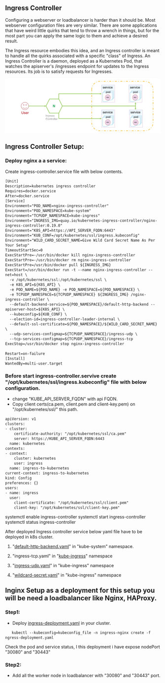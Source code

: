 
## Ingress Controller

Configuring a webserver or loadbalancer is harder than it should be. Most webserver configuration files are very similar. 
There are some applications that have weird little quirks that tend to throw a wrench in things, but for the most part you can 
apply the same logic to them and achieve a desired result.

The Ingress resource embodies this idea, and an Ingress controller is meant to handle all the quirks associated with a specific 
"class" of Ingress. An Ingress Controller is a daemon, deployed as a Kubernetes Pod, that watches the apiserver's /ingresses 
endpoint for updates to the Ingress resources. Its job is to satisfy requests for Ingresses.

![IC](https://github.com/bishnuroy/Kubernetes/blob/master/images/IC.jpg)


## Ingress Controller Setup:

### Deploy nginx a a service:

Create ingress-controller.service file with below contents.

```service
[Unit]
Description=kubernetes ingress controller
Requires=docker.service
After=docker.service
[Service]
Environment="POD_NAME=nginx-ingress-controller"
Environment="POD_NAMESPACE=kube-system"
Environment="TCPUDP_NAMESPACE=kube-ingress"
Environment="INGRESS_IMG=quay.io/kubernetes-ingress-controller/nginx-ingress-controller:0.19.0"
Environment="K8S_API=https://API_SERVER_FQDN:6443"
Environment="KUB_CONF=/opt/kubernetes/ssl/ingress.kubeconfig"
Environment="WILD_CARD_SECRET_NAME=Give Wild Card Secret Name As Per Your Setup"
TimeoutStartSec=0
ExecStartPre=-/usr/bin/docker kill nginx-ingress-controller
ExecStartPre=-/usr/bin/docker rm nginx-ingress-controller
ExecStartPre=/usr/bin/docker pull ${INGRESS_IMG}
ExecStart=/usr/bin/docker run -t --name nginx-ingress-controller --net=host \
  -v /opt/kubernetes/ssl:/opt/kubernetes/ssl \
  -e K8S_API=${K8S_API} \
  -e POD_NAME=${POD_NAME} -e POD_NAMESPACE=${POD_NAMESPACE} \
  -e TCPUDP_NAMESPACE=${TCPUDP_NAMESPACE} ${INGRESS_IMG} /nginx-ingress-controller \
  --default-backend-service=${POD_NAMESPACE}/default-http-backend --apiserver-host=${K8S_API} \
  --kubeconfig=${KUB_CONF} \
  --election-id=ingress-controller-leader-internal \
  --default-ssl-certificate=${POD_NAMESPACE}/${WILD_CARD_SECRET_NAME} \
  --udp-services-configmap=${TCPUDP_NAMESPACE}/ingress-udp \
  --tcp-services-configmap=${TCPUDP_NAMESPACE}/ingress-tcp
ExecStop=/usr/bin/docker stop nginx-ingress-controller

Restart=on-failure
[Install]
WantedBy=multi-user.target

```

### Before start ingress-controller.servive create "/opt/kubernetes/ssl/ingress.kubeconfig" file with below configuration.
  - change "KUBE_API_SERVER_FQDN" with api FQDN.
  - Copy client certs(ca.pem, client.pem and client-key.pem) on "/opt/kubernetes/ssl/" this path.
```
apiVersion: v1
clusters:
- cluster:
    certificate-authority: "/opt/kubernetes/ssl/ca.pem"
    server: https://KUBE_API_SERVER_FQDN:6443
  name: kubernetes
contexts:
- context:
    cluster: kubernetes
    user: ingress
  name: ingress-to-kubernetes
current-context: ingress-to-kubernetes
kind: Config
preferences: {}
users:
- name: ingress
  user:
    client-certificate: "/opt/kubernetes/ssl/client.pem"
    client-key: "/opt/kubernetes/ssl/client-key.pem"
```

systemctl enable ingress-controller
systemctl start ingress-controller
systemctl status ingress-controller


After deployed Ingress controller service below yaml file have to be deployed in k8s cluster.

1. "[default-http-backend.yaml](https://github.com/bishnuroy/Kubernetes/blob/master/centos/Ingress%20controller/default-http-backend.yaml)" in "kube-system" namespace.

2. "ingress-tcp.yaml" in "[kube-ingress](https://github.com/bishnuroy/Kubernetes/blob/master/centos/Ingress%20controller/ingress-tcp.yaml)" namespace

3. "[ingress-udp.yaml](https://github.com/bishnuroy/Kubernetes/blob/master/centos/Ingress%20controller/ingress-udp.yaml)" in "kube-ingress" namespace

4. "[wildcard-secret.yaml](https://github.com/bishnuroy/Kubernetes/blob/master/centos/Ingress%20controller/wildcard-secret.yaml)" in "kube-ingress" namespace



## Inginx Setup as a deployment for this setup you will be need a loadbalancer like Nginx, HAProxy.

### Step1:
   
   - Deploy [ingress-deployment.yaml](https://github.com/bishnuroy/Kubernetes/blob/master/centos/Ingress%20controller/ingress-deployment.yaml) in your cluster.
   
```console
   kubectl --kubeconfig=kubeconfig_file -n ingress-nginx create -f ngress-deployment.yaml
```

Check the pod and service status, I this deployment i have expose nodePort "30080" and "30443"

### Step2:

 - Add all the worker node in loadbalancer with "30080" and "30443" port.
 
 



   



